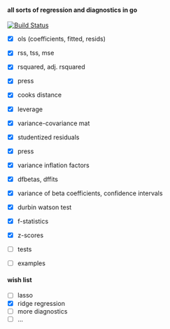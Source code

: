 #### all sorts of regression and diagnostics in go 

[![Build Status](https://travis-ci.org/timkaye11/glasso.svg?branch=master)](https://travis-ci.org/timkaye11/glasso)

 - [x] ols (coefficients, fitted, resids)
 - [x] rss, tss, mse
 - [x] rsquared, adj. rsquared
 - [x] press 
 - [x] cooks distance
 - [x] leverage
 - [x] variance-covariance mat
 - [x] studentized residuals
 - [x] press
 - [x] variance inflation factors
 - [x] dfbetas, dffits
 - [x] variance of beta coefficients, confidence intervals
 - [x] durbin watson test
 - [x] f-statistics
 - [x] z-scores
 - [ ] tests
 - [ ] examples


#### wish list 

- [ ] lasso 
- [x] ridge regression
- [ ] more diagnostics
- [ ] ...